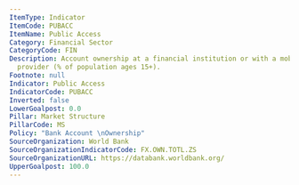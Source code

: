 ```yaml
---
ItemType: Indicator
ItemCode: PUBACC
ItemName: Public Access
Category: Financial Sector
CategoryCode: FIN
Description: Account ownership at a financial institution or with a mobile-money-service
  provider (% of population ages 15+).
Footnote: null
Indicator: Public Access
IndicatorCode: PUBACC
Inverted: false
LowerGoalpost: 0.0
Pillar: Market Structure
PillarCode: MS
Policy: "Bank Account \nOwnership"
SourceOrganization: World Bank
SourceOrganizationIndicatorCode: FX.OWN.TOTL.ZS
SourceOrganizationURL: https://databank.worldbank.org/
UpperGoalpost: 100.0
---
```


